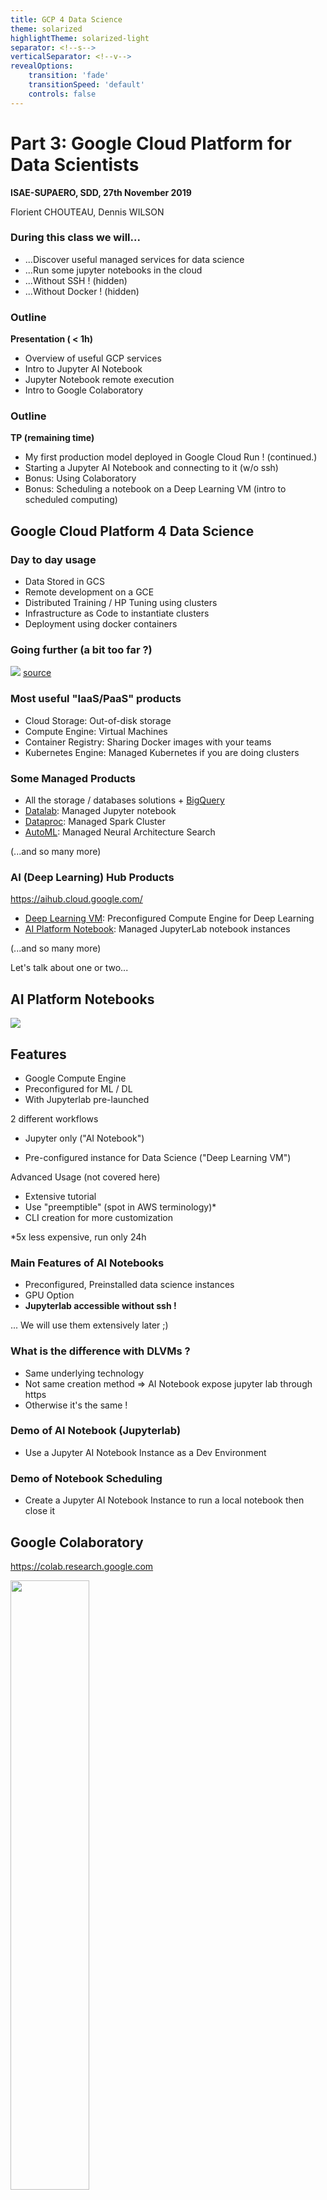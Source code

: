 ```yaml
---
title: GCP 4 Data Science
theme: solarized
highlightTheme: solarized-light
separator: <!--s-->
verticalSeparator: <!--v-->
revealOptions:
    transition: 'fade'
    transitionSpeed: 'default'
    controls: false
---
```


# Part 3: Google Cloud Platform for Data Scientists

**ISAE-SUPAERO, SDD, 27th November 2019**

Florient CHOUTEAU, Dennis WILSON

<!--v-->

### During this class we will...

- ...Discover useful managed services for data science  <!-- .element: class="fragment" data-fragment-index="1" -->
- ...Run some jupyter notebooks in the cloud  <!-- .element: class="fragment" data-fragment-index="2" -->
- ...Without SSH ! (hidden)  <!-- .element: class="fragment" data-fragment-index="3" -->
- ...Without Docker ! (hidden)  <!-- .element: class="fragment" data-fragment-index="4" -->

<!--v-->

### Outline

**Presentation ( < 1h)**

- Overview of useful GCP services 
- Intro to Jupyter AI Notebook
- Jupyter Notebook remote execution
- Intro to Google Colaboratory

<!--v-->

### Outline

**TP (remaining time)**

- My first production model deployed in Google Cloud Run ! (continued.)
- Starting a Jupyter AI Notebook and connecting to it (w/o ssh)
- Bonus: Using Colaboratory
- Bonus: Scheduling a notebook on a Deep Learning VM (intro to scheduled computing)

<!--s-->

## Google Cloud Platform 4 Data Science

<!--v-->

### Day to day usage

- Data Stored in GCS
- Remote development on a GCE
- Distributed Training / HP Tuning using clusters
- Infrastructure as Code to instantiate clusters
- Deployment using docker containers

<!--v-->

### Going further (a bit too far ?)

![](https://miro.medium.com/max/1920/1*WOEEJizYnO8ibtU2l9jWbA.jpeg)
[source](https://medium.com/netflix-techblog/notebook-innovation-591ee3221233)

<!--v-->

### Most useful "IaaS/PaaS" products

- Cloud Storage: Out-of-disk storage
- Compute Engine: Virtual Machines
- Container Registry: Sharing Docker images with your teams
- Kubernetes Engine: Managed Kubernetes if you are doing clusters

<!--v-->

### Some Managed Products

- All the storage / databases solutions + [BigQuery](https://cloud.google.com/bigquery/docs/)
- [Datalab](https://cloud.google.com/datalab/docs/): Managed Jupyter notebook
- [Dataproc](https://cloud.google.com/dataproc/docs/): Managed Spark Cluster 
- [AutoML](https://cloud.google.com/automl/): Managed Neural Architecture Search

(...and so many more)

<!--v-->

### AI (Deep Learning) Hub Products

https://aihub.cloud.google.com/

- [Deep Learning VM](https://cloud.google.com/deep-learning-vm/docs/): Preconfigured Compute Engine for Deep Learning
- [AI Platform Notebook](https://cloud.google.com/ml-engine/docs/notebooks/): Managed JupyterLab notebook instances

(...and so many more)

<!--v-->

Let's talk about one or two...

<!--s-->

## AI Platform Notebooks

![](https://kstatic.googleusercontent.com/files/1a04559c0bf2b9c2a1dbc31d0e908c7387d610ce617731ac220c0176b735ad96589c9ce88039efdbcfa11a094ae869cd8ad22ef5a4ae2d34c13e009e82594b8a)

<!--v-->

## Features

- Google Compute Engine
- Preconfigured for ML / DL
- With Jupyterlab pre-launched

<!--v-->

2 different workflows

- Jupyter only ("AI Notebook")

- Pre-configured instance for Data Science ("Deep Learning VM")

<!--v-->

Advanced Usage (not covered here)

- Extensive tutorial
- Use "preemptible" (spot in AWS terminology)*
- CLI creation for more customization

*5x less expensive, run only 24h

<!--v-->

### Main Features of AI Notebooks

- Preconfigured, Preinstalled data science instances
- GPU Option
- **Jupyterlab accessible without ssh !** 

... We will use them extensively later ;) <!-- .element: class="fragment" data-fragment-index="2" -->

<!--v-->

### What is the difference with DLVMs ?

- Same underlying technology
- Not same creation method => AI Notebook expose jupyter lab through https
- Otherwise it's the same !

<!--v-->

### Demo of AI Notebook (Jupyterlab)

- Use a Jupyter AI Notebook Instance as a Dev Environment

<!--v-->

### Demo of Notebook Scheduling

- Create a Jupyter AI Notebook Instance to run a local notebook then close it

<!--s-->

## Google Colaboratory

https://colab.research.google.com

<img src="https://miro.medium.com/max/776/1*Eb4YFMdn8LJhxjJCuykiLg.png" alt="" style="width: 50%; height: 50%; background:none; border:none; box-shadow:none;"/>

<!--v-->

<img src="static/img/open_in_colab.png" alt="" style="background:none; border:none; box-shadow:none;"/>

<!--v-->

### What is Google Colab ?

- The "free version" of Jupyter AI Notebook

- Jupyter Notebook + Google Drive

- Full python data science environment

- 24h max session lifetime

<!--v-->

### Is it for YOU ? 

**Yes !**

Reproducible jupyter <!-- .element: class="fragment" data-fragment-index="1" -->

Shareable jupyters that runs <!-- .element: class="fragment" data-fragment-index="2" -->

<!--v-->

### Nice features

- You just need a google account

- Can use your data: gdrive, gsheet, local filesystem

- Jupyter-based: All the power of interactive & visualisations

- You can `apt-get` and `pip install` what you need

<!--v-->

### Nicer features

- GPU (P100 !) ! (Nvidia Tesla T4, 16 GB GPU RAM = 3000$)

- Collaboration ! (share and co-edit notebooks)

- Open notebook from github to colab ! 

<!--v-->

### Limitations

- Long calculations w/ guarantees (you can checkpoint your models on colab though)

- Code syncing / huge codebase & huge datasets

- Full control over installation and data

<!--v-->

### Colab is free... the other is paid... why not only use colab ?


 <table style="width:100%">
  <tr>
    <th>Google Colab</th>
    <th>Google AI Notebook</th>
  </tr>
  <tr>
    <td>Learn, experiment </td>
    <td>Can scale compute</td>
  </tr>
  <tr>
    <td>Single notebook / Clone from github</td>
    <td>Upload own code</td>
  </tr>
  <tr>
    <td>Simple jupyter env.</td>
    <td>Full jupyter lab or SSH access</td>
  </tr>
  <tr>
    <td>Data from anywhere / google drive</td>
    <td>Fully owned cloud environment</td>
  </tr>
  <tr>
    <td>Short runtimes</td>
    <td>Cheap 1d runtimes or arbitrary runtimes</td>
  </tr>
  <tr>
    <td>**free**</td>
    <td>**[paid](https://cloud.google.com/compute/pricing)** (by minute of computing + storage)</td>
  </tr>
</table> 

<!--v-->

Demo !

<!--s-->

## Self-Paced Workshop

<!--v-->

![](https://media.giphy.com/media/FqfZhLdbTtGThAymdh/giphy.gif)

<!--v-->

### Workshop time

[Instructions](https://github.com/fchouteau/isae-practical-gcp/tree/master/4-gcp-for-data-science)
